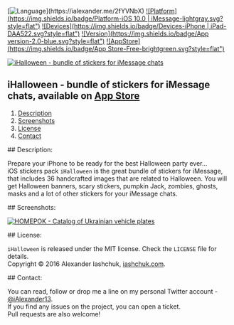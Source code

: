 [![Language](https://img.shields.io/badge/Swift-3.0-orange.svg?style=flat")](https://ialexander.me/2fYVNbX)
[![Platform](https://img.shields.io/badge/Platform-iOS 10.0 | iMessage-lightgray.svg?style=flat")](https://ialexander.me/2fYVNbX)
[![Devices](https://img.shields.io/badge/Devices-iPhone | iPad-DAA522.svg?style=flat")](https://ialexander.me/2fYVNbX)
[![Version](https://img.shields.io/badge/App version-2.0-blue.svg?style=flat")](https://ialexander.me/2fYVNbX)
[![AppStore](https://img.shields.io/badge/App Store-Free-brightgreen.svg?style=flat")](https://ialexander.me/2e3ZYpi)

[![iHalloween - bundle of stickers for iMessage chats](https://raw.githubusercontent.com/iAlexander/iHalloween/master/Header.jpg)](https://ialexander.me/2e3ZYpi)

## iHalloween - bundle of stickers for iMessage chats, available on <a href="https://ialexander.me/2e3ZYpi">App Store</a>
1. [Description](#description)
2. [Screenshots](#screenshots)
3. [License](#license)
4. [Contact](#contact)

##<a name="description"> Description: </a>

Prepare your iPhone to be ready for the best Halloween party ever...  
iOS stickers pack ```iHalloween``` is the great bundle of stickers for iMessage, that includes 36 handcrafted images that are related to Halloween. You will get Halloween banners, scary stickers, pumpkin Jack, zombies, ghosts, masks and a lot of other stickers for your iMessage chats.

##<a name="screenshots"> Screenshots: </a>

[![HOMEPOK - Catalog of Ukrainian vehicle plates](https://raw.githubusercontent.com/iAlexander/iHalloween/master/Screenshots.jpg)](https://ialexander.me/2e3ZYpi)

##<a name="license"> License: </a>

```iHalloween``` is released under the MIT license. Check the ```LICENSE``` file for details.  
Copyright © 2016 Alexander Iashchuk, <a href="https://iashchuk.com">iashchuk.com</a>.

##<a name="contact"> Contact: </a>

You can read, follow or drop me a line on my personal Twitter account - [@iAlexander13](https://twitter.com/iAlexander13).  
If you find any issues on the project, you can open a ticket.  
Pull requests are also welcome!
